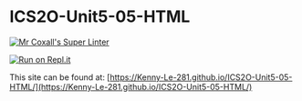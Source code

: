 # ICS2O-Unit5-05-HTML

[![Mr Coxall's Super Linter](https://github.com/Kenny-Le-281/ICS2O-Unit5-05-HTML/workflows/Mr%20Coxall's%20Super%20Linter/badge.svg)](https://github.com/Kenny-Le-281/ICS2O-Unit5-05-HTML/actions)

[![Run on Repl.it](https://repl.it/badge/github/Kenny-Le-281/ICS2O-Unit5-05-HTML)](https://repl.it/github/Kenny-Le-281/ICS2O-Unit5-05-HTML)

This site can be found at: [https://Kenny-Le-281.github.io/ICS2O-Unit5-05-HTML/](https://Kenny-Le-281.github.io/ICS2O-Unit5-05-HTML/)
